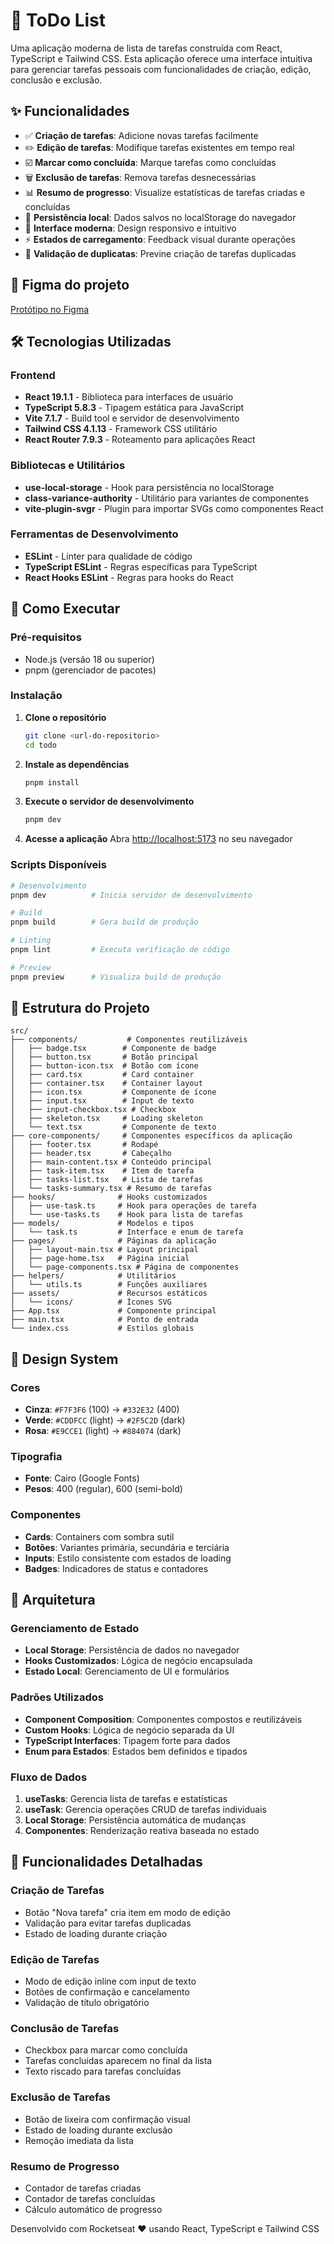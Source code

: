 # 📝 ToDo List

Uma aplicação moderna de lista de tarefas construída com React, TypeScript e Tailwind CSS. Esta aplicação oferece uma interface intuitiva para gerenciar tarefas pessoais com funcionalidades de criação, edição, conclusão e exclusão.

## ✨ Funcionalidades

- ✅ **Criação de tarefas**: Adicione novas tarefas facilmente
- ✏️ **Edição de tarefas**: Modifique tarefas existentes em tempo real
- ☑️ **Marcar como concluída**: Marque tarefas como concluídas
- 🗑️ **Exclusão de tarefas**: Remova tarefas desnecessárias
- 📊 **Resumo de progresso**: Visualize estatísticas de tarefas criadas e concluídas
- 💾 **Persistência local**: Dados salvos no localStorage do navegador
- 🎨 **Interface moderna**: Design responsivo e intuitivo
- ⚡ **Estados de carregamento**: Feedback visual durante operações
- 🔄 **Validação de duplicatas**: Previne criação de tarefas duplicadas


## 🎨 Figma do projeto

[Protótipo no Figma](https://www.figma.com/design/UcikZOWRGxpORWxxallPrk/Lista-de-Tarefas?node-id=0-1&p=f&m=dev)

## 🛠️ Tecnologias Utilizadas

### Frontend
- **React 19.1.1** - Biblioteca para interfaces de usuário
- **TypeScript 5.8.3** - Tipagem estática para JavaScript
- **Vite 7.1.7** - Build tool e servidor de desenvolvimento
- **Tailwind CSS 4.1.13** - Framework CSS utilitário
- **React Router 7.9.3** - Roteamento para aplicações React

### Bibliotecas e Utilitários
- **use-local-storage** - Hook para persistência no localStorage
- **class-variance-authority** - Utilitário para variantes de componentes
- **vite-plugin-svgr** - Plugin para importar SVGs como componentes React

### Ferramentas de Desenvolvimento
- **ESLint** - Linter para qualidade de código
- **TypeScript ESLint** - Regras específicas para TypeScript
- **React Hooks ESLint** - Regras para hooks do React

## 🚀 Como Executar

### Pré-requisitos
- Node.js (versão 18 ou superior)
- pnpm (gerenciador de pacotes)

### Instalação

1. **Clone o repositório**
   ```bash
   git clone <url-do-repositorio>
   cd todo
   ```

2. **Instale as dependências**
   ```bash
   pnpm install
   ```

3. **Execute o servidor de desenvolvimento**
   ```bash
   pnpm dev
   ```

4. **Acesse a aplicação**
   Abra [http://localhost:5173](http://localhost:5173) no seu navegador

### Scripts Disponíveis

```bash
# Desenvolvimento
pnpm dev          # Inicia servidor de desenvolvimento

# Build
pnpm build        # Gera build de produção

# Linting
pnpm lint         # Executa verificação de código

# Preview
pnpm preview      # Visualiza build de produção
```

## 📁 Estrutura do Projeto

```
src/
├── components/           # Componentes reutilizáveis
│   ├── badge.tsx        # Componente de badge
│   ├── button.tsx       # Botão principal
│   ├── button-icon.tsx  # Botão com ícone
│   ├── card.tsx         # Card container
│   ├── container.tsx    # Container layout
│   ├── icon.tsx         # Componente de ícone
│   ├── input.tsx        # Input de texto
│   ├── input-checkbox.tsx # Checkbox
│   ├── skeleton.tsx     # Loading skeleton
│   └── text.tsx         # Componente de texto
├── core-components/     # Componentes específicos da aplicação
│   ├── footer.tsx       # Rodapé
│   ├── header.tsx       # Cabeçalho
│   ├── main-content.tsx # Conteúdo principal
│   ├── task-item.tsx    # Item de tarefa
│   ├── tasks-list.tsx   # Lista de tarefas
│   └── tasks-summary.tsx # Resumo de tarefas
├── hooks/              # Hooks customizados
│   ├── use-task.ts     # Hook para operações de tarefa
│   └── use-tasks.ts    # Hook para lista de tarefas
├── models/             # Modelos e tipos
│   └── task.ts         # Interface e enum de tarefa
├── pages/              # Páginas da aplicação
│   ├── layout-main.tsx # Layout principal
│   ├── page-home.tsx   # Página inicial
│   └── page-components.tsx # Página de componentes
├── helpers/            # Utilitários
│   └── utils.ts        # Funções auxiliares
├── assets/             # Recursos estáticos
│   └── icons/          # Ícones SVG
├── App.tsx             # Componente principal
├── main.tsx            # Ponto de entrada
└── index.css           # Estilos globais
```

## 🎨 Design System

### Cores
- **Cinza**: `#F7F3F6` (100) → `#332E32` (400)
- **Verde**: `#CDDFCC` (light) → `#2F5C2D` (dark)
- **Rosa**: `#E9CCE1` (light) → `#884074` (dark)

### Tipografia
- **Fonte**: Cairo (Google Fonts)
- **Pesos**: 400 (regular), 600 (semi-bold)

### Componentes
- **Cards**: Containers com sombra sutil
- **Botões**: Variantes primária, secundária e terciária
- **Inputs**: Estilo consistente com estados de loading
- **Badges**: Indicadores de status e contadores

## 🔧 Arquitetura

### Gerenciamento de Estado
- **Local Storage**: Persistência de dados no navegador
- **Hooks Customizados**: Lógica de negócio encapsulada
- **Estado Local**: Gerenciamento de UI e formulários

### Padrões Utilizados
- **Component Composition**: Componentes compostos e reutilizáveis
- **Custom Hooks**: Lógica de negócio separada da UI
- **TypeScript Interfaces**: Tipagem forte para dados
- **Enum para Estados**: Estados bem definidos e tipados

### Fluxo de Dados
1. **useTasks**: Gerencia lista de tarefas e estatísticas
2. **useTask**: Gerencia operações CRUD de tarefas individuais
3. **Local Storage**: Persistência automática de mudanças
4. **Componentes**: Renderização reativa baseada no estado

## 🎯 Funcionalidades Detalhadas

### Criação de Tarefas
- Botão "Nova tarefa" cria item em modo de edição
- Validação para evitar tarefas duplicadas
- Estado de loading durante criação

### Edição de Tarefas
- Modo de edição inline com input de texto
- Botões de confirmação e cancelamento
- Validação de título obrigatório

### Conclusão de Tarefas
- Checkbox para marcar como concluída
- Tarefas concluídas aparecem no final da lista
- Texto riscado para tarefas concluídas

### Exclusão de Tarefas
- Botão de lixeira com confirmação visual
- Estado de loading durante exclusão
- Remoção imediata da lista

### Resumo de Progresso
- Contador de tarefas criadas
- Contador de tarefas concluídas
- Cálculo automático de progresso



Desenvolvido com Rocketseat ❤️ usando React, TypeScript e Tailwind CSS
